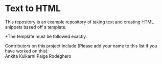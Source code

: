 # Text to HTML

This repository is an example repository of taking text and creating HTML snippets based off a template.

*The template must be followed exactly.  

Contributors on this project include (Please add your name to this list if you have worked on this):  
Ankita Kulkarni
Paige Rodeghero


